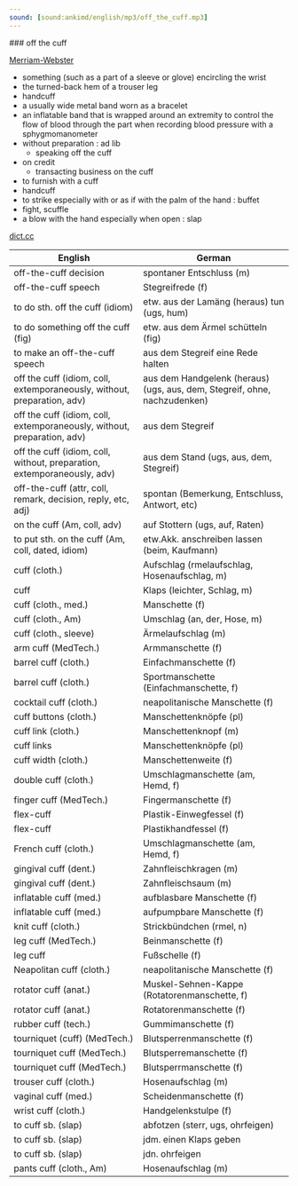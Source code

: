 ```yaml
---
sound: [sound:ankimd/english/mp3/off_the_cuff.mp3]
---
```


\### off the cuff

[Merriam-Webster](https://www.merriam-webster.com/dictionary/off+the+cuff)

- something (such as a part of a sleeve or glove) encircling the wrist
- the turned-back hem of a trouser leg
- handcuff
- a usually wide metal band worn as a bracelet
- an inflatable band that is wrapped around an extremity to control the flow of blood through the part when recording blood pressure with a sphygmomanometer
- without preparation : ad lib
    - speaking off the cuff
- on credit
    - transacting business on the cuff
- to furnish with a cuff
- handcuff
- to strike especially with or as if with the palm of the hand : buffet
- fight, scuffle
- a blow with the hand especially when open : slap

[dict.cc](https://www.dict.cc/off+the+cuff)

| English        | German       |
| -------------- | ------------ |
| off-the-cuff decision | spontaner Entschluss (m) |
| off-the-cuff speech | Stegreifrede (f) |
| to do sth. off the cuff (idiom) | etw. aus der Lamäng (heraus) tun (ugs, hum) |
| to do something off the cuff (fig) | etw. aus dem Ärmel schütteln (fig) |
| to make an off-the-cuff speech | aus dem Stegreif eine Rede halten |
| off the cuff (idiom, coll, extemporaneously, without, preparation, adv) | aus dem Handgelenk (heraus) (ugs, aus, dem, Stegreif, ohne, nachzudenken) |
| off the cuff (idiom, coll, extemporaneously, without, preparation, adv) | aus dem Stegreif |
| off the cuff (idiom, coll, without, preparation, extemporaneously, adv) | aus dem Stand (ugs, aus, dem, Stegreif) |
| off-the-cuff (attr, coll, remark, decision, reply, etc, adj) | spontan (Bemerkung, Entschluss, Antwort, etc) |
| on the cuff (Am, coll, adv) | auf Stottern (ugs, auf, Raten) |
| to put sth. on the cuff (Am, coll, dated, idiom) | etw.Akk. anschreiben lassen (beim, Kaufmann) |
| cuff (cloth.) | Aufschlag (rmelaufschlag, Hosenaufschlag, m) |
| cuff | Klaps (leichter, Schlag, m) |
| cuff (cloth., med.) | Manschette (f) |
| cuff (cloth., Am) | Umschlag (an, der, Hose, m) |
| cuff (cloth., sleeve) | Ärmelaufschlag (m) |
| arm cuff (MedTech.) | Armmanschette (f) |
| barrel cuff (cloth.) | Einfachmanschette (f) |
| barrel cuff (cloth.) | Sportmanschette (Einfachmanschette, f) |
| cocktail cuff (cloth.) | neapolitanische Manschette (f) |
| cuff buttons (cloth.) | Manschettenknöpfe (pl) |
| cuff link (cloth.) | Manschettenknopf (m) |
| cuff links | Manschettenknöpfe (pl) |
| cuff width (cloth.) | Manschettenweite (f) |
| double cuff (cloth.) | Umschlagmanschette (am, Hemd, f) |
| finger cuff (MedTech.) | Fingermanschette (f) |
| flex-cuff | Plastik-Einwegfessel (f) |
| flex-cuff | Plastikhandfessel (f) |
| French cuff (cloth.) | Umschlagmanschette (am, Hemd, f) |
| gingival cuff (dent.) | Zahnfleischkragen (m) |
| gingival cuff (dent.) | Zahnfleischsaum (m) |
| inflatable cuff (med.) | aufblasbare Manschette (f) |
| inflatable cuff (med.) | aufpumpbare Manschette (f) |
| knit cuff (cloth.) | Strickbündchen (rmel, n) |
| leg cuff (MedTech.) | Beinmanschette (f) |
| leg cuff | Fußschelle (f) |
| Neapolitan cuff (cloth.) | neapolitanische Manschette (f) |
| rotator cuff (anat.) | Muskel-Sehnen-Kappe (Rotatorenmanschette, f) |
| rotator cuff (anat.) | Rotatorenmanschette (f) |
| rubber cuff (tech.) | Gummimanschette (f) |
| tourniquet (cuff) (MedTech.) | Blutsperrenmanschette <BSM> (f) |
| tourniquet cuff (MedTech.) | Blutsperremanschette <BSM> (f) |
| tourniquet cuff (MedTech.) | Blutsperrmanschette <BSM> (f) |
| trouser cuff (cloth.) | Hosenaufschlag (m) |
| vaginal cuff (med.) | Scheidenmanschette (f) |
| wrist cuff (cloth.) | Handgelenkstulpe (f) |
| to cuff sb. (slap) | abfotzen (sterr, ugs, ohrfeigen) |
| to cuff sb. (slap) | jdm. einen Klaps geben |
| to cuff sb. (slap) | jdn. ohrfeigen |
| pants cuff (cloth., Am) | Hosenaufschlag (m) |

